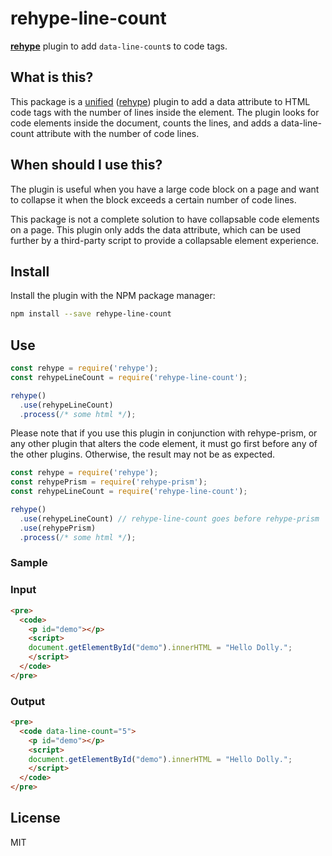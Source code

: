 # rehype-line-count

**[rehype][]** plugin to add `data-line-count`s to code tags.

## What is this?

This package is a [unified][] ([rehype][]) plugin to add a data attribute to HTML code tags with the number of lines inside the element. The plugin looks for code elements inside the document, counts the lines, and adds a data-line-count attribute with the number of code lines. 

## When should I use this?

The plugin is useful when you have a large code block on a page and want to collapse it when the block exceeds a certain number of code lines. 

This package is not a complete solution to have collapsable code elements on a page. This plugin only adds the data attribute, which can be used further by a third-party script to provide a collapsable element experience. 

## Install

Install the plugin with the NPM package manager:

```sh
npm install --save rehype-line-count
```

## Use

```javascript
const rehype = require('rehype');
const rehypeLineCount = require('rehype-line-count');

rehype()
  .use(rehypeLineCount)
  .process(/* some html */);
```

Please note that if you use this plugin in conjunction with rehype-prism, or any other plugin that alters the code element, it must go first before any of the other plugins. Otherwise, the result may not be as expected.  

```javascript
const rehype = require('rehype');
const rehypePrism = require('rehype-prism');
const rehypeLineCount = require('rehype-line-count');

rehype()
  .use(rehypeLineCount) // rehype-line-count goes before rehype-prism
  .use(rehypePrism)
  .process(/* some html */);
```

### Sample

### Input

```html
<pre>
  <code>
    <p id="demo"></p>
    <script>
    document.getElementById("demo").innerHTML = "Hello Dolly.";
    </script>
  </code>
</pre>
```

### Output

```html
<pre>
  <code data-line-count="5">
    <p id="demo"></p>
    <script>
    document.getElementById("demo").innerHTML = "Hello Dolly.";
    </script>
  </code>
</pre>
```

## License

MIT

[unified]: https://github.com/unifiedjs/unified
[rehype]: https://github.com/rehypejs/rehype
